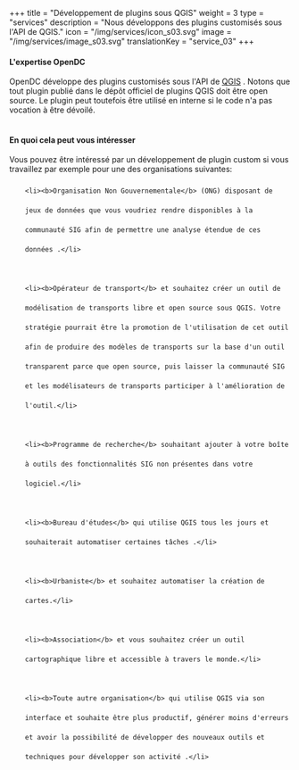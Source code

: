 +++
title = "Développement de plugins sous QGIS"
weight = 3
type = "services"
description = "Nous développons des plugins customisés sous l'API de QGIS."
icon = "/img/services/icon_s03.svg"
image = "/img/services/image_s03.svg"
translationKey = "service_03"
+++

#### L'expertise OpenDC
OpenDC développe des plugins customisés sous l'API de <a href="https://qgis.org/fr/site/" target="_blank"/>QGIS</a> . Notons que tout plugin publié dans le dépôt officiel de plugins QGIS doit être open source. Le plugin peut toutefois être utilisé en interne si le code n'a pas vocation à être dévoilé.
<br></br>

#### En quoi cela peut vous intéresser
Vous pouvez être intéressé par un développement de plugin custom si vous travaillez par exemple pour une des organisations suivantes:
	
<ul style="list-style-type:disc; padding-left:2em; line-height:250%;">
	
	<li><b>Organisation Non Gouvernementale</b> (ONG) disposant de jeux de données que vous voudriez rendre disponibles à la communauté SIG afin de permettre une analyse étendue de ces données .</li>

	<li><b>Opérateur de transport</b> et souhaitez créer un outil de modélisation de transports libre et open source sous QGIS. Votre stratégie pourrait être la promotion de l'utilisation de cet outil afin de produire des modèles de transports sur la base d'un outil transparent parce que open source, puis laisser la communauté SIG et les modélisateurs de transports participer à l'amélioration de l'outil.</li>

	<li><b>Programme de recherche</b> souhaitant ajouter à votre boîte à outils des fonctionnalités SIG non présentes dans votre logiciel.</li>

	<li><b>Bureau d'études</b> qui utilise QGIS tous les jours et souhaiterait automatiser certaines tâches .</li>

	<li><b>Urbaniste</b> et souhaitez automatiser la création de cartes.</li>

	<li><b>Association</b> et vous souhaitez créer un outil cartographique libre et accessible à travers le monde.</li>

	<li><b>Toute autre organisation</b> qui utilise QGIS via son interface et souhaite être plus productif, générer moins d'erreurs et avoir la possibilité de développer des nouveaux outils et techniques pour développer son activité .</li>

</ul>